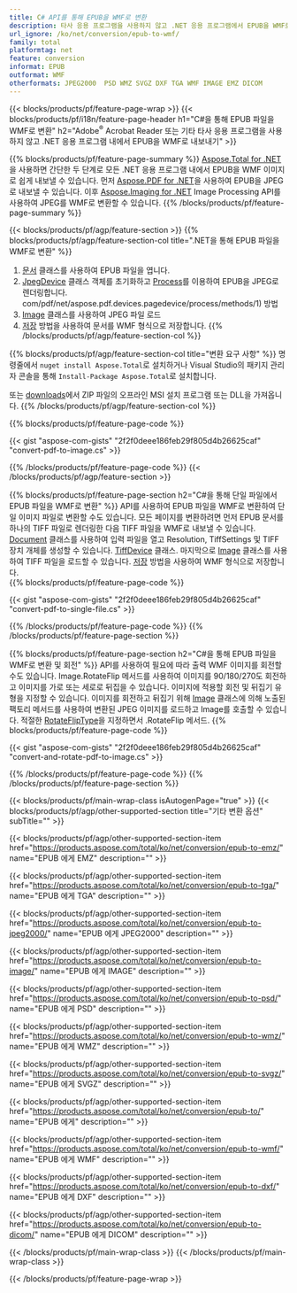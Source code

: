 ```yaml
---
title: C# API를 통해 EPUB을 WMF로 변환
description: 타사 응용 프로그램을 사용하지 않고 .NET 응용 프로그램에서 EPUB을 WMF로 내보내기
url_ignore: /ko/net/conversion/epub-to-wmf/
family: total
platformtag: net
feature: conversion
informat: EPUB
outformat: WMF
otherformats: JPEG2000  PSD WMZ SVGZ DXF TGA WMF IMAGE EMZ DICOM
---
```

{{< blocks/products/pf/feature-page-wrap >}}
{{< blocks/products/pf/i18n/feature-page-header h1="C#을 통해 EPUB 파일을 WMF로 변환" h2="Adobe<sup>&reg;</sup> Acrobat Reader 또는 기타 타사 응용 프로그램을 사용하지 않고 .NET 응용 프로그램 내에서 EPUB을 WMF로 내보내기" >}}

{{% blocks/products/pf/feature-page-summary %}}
[Aspose.Total for .NET](https://products.aspose.com/total/net/)을 사용하면 간단한 두 단계로 모든 .NET 응용 프로그램 내에서 EPUB을 WMF 이미지로 쉽게 내보낼 수 있습니다. 먼저 [Aspose.PDF for .NET](https://products.aspose.com/pdf/net/)을 사용하여 EPUB을 JPEG로 내보낼 수 있습니다. 이후 [Aspose.Imaging for .NET](https://products.aspose.com/imaging/net/) Image Processing API를 사용하여 JPEG를 WMF로 변환할 수 있습니다.
{{% /blocks/products/pf/feature-page-summary  %}}

{{< blocks/products/pf/agp/feature-section >}}
{{% blocks/products/pf/agp/feature-section-col title=".NET을 통해 EPUB 파일을 WMF로 변환" %}}
1. [문서](https://reference.aspose.com/pdf/net/aspose.pdf/document) 클래스를 사용하여 EPUB 파일을 엽니다.
2. [JpegDevice](https://reference.aspose.com/pdf/net/aspose.pdf.devices/jpegdevice) 클래스 객체를 초기화하고 [Process](https://apireference.aspose)를 이용하여 EPUB을 JPEG로 렌더링합니다. com/pdf/net/aspose.pdf.devices.pagedevice/process/methods/1) 방법
3. [Image](https://reference.aspose.com/imaging/net/aspose.imaging/image) 클래스를 사용하여 JPEG 파일 로드
4. [저장](https://reference.aspose.com/imaging/net/aspose.imaging.image/save/methods/4) 방법을 사용하여 문서를 WMF 형식으로 저장합니다.
{{% /blocks/products/pf/agp/feature-section-col %}}

{{% blocks/products/pf/agp/feature-section-col title="변환 요구 사항" %}}
명령줄에서 ```nuget install Aspose.Total```로 설치하거나 Visual Studio의 패키지 관리자 콘솔을 통해 ```Install-Package Aspose.Total```로 설치합니다.

또는 [downloads](https://downloads.aspose.com/total/net)에서 ZIP 파일의 오프라인 MSI 설치 프로그램 또는 DLL을 가져옵니다.
{{% /blocks/products/pf/agp/feature-section-col %}}

{{% blocks/products/pf/feature-page-code %}}

{{< gist "aspose-com-gists" "2f2f0deee186feb29f805d4b26625caf" "convert-pdf-to-image.cs" >}}


{{% /blocks/products/pf/feature-page-code %}}
{{< /blocks/products/pf/agp/feature-section >}}

{{% blocks/products/pf/feature-page-section  h2="C#을 통해 단일 파일에서 EPUB 파일을 WMF로 변환" %}}
API를 사용하여 EPUB 파일을 WMF로 변환하여 단일 이미지 파일로 변환할 수도 있습니다. 모든 페이지를 변환하려면 먼저 EPUB 문서를 하나의 TIFF 파일로 렌더링한 다음 TIFF 파일을 WMF로 내보낼 수 있습니다. [Document](https://reference.aspose.com/pdf/net/aspose.pdf/document) 클래스를 사용하여 입력 파일을 열고 Resolution, TiffSettings 및 TIFF 장치 개체를 생성할 수 있습니다. [TiffDevice](https://reference.aspose.com/pdf/net/aspose.pdf.devices/tiffdevice) 클래스. 마지막으로 [Image](https://reference.aspose.com/imaging/net/aspose.imaging/image) 클래스를 사용하여 TIFF 파일을 로드할 수 있습니다.
[저장](https://reference.aspose.com/imaging/net/aspose.imaging.image/save/methods/4) 방법을 사용하여 WMF 형식으로 저장합니다.  
{{% blocks/products/pf/feature-page-code %}}

{{< gist "aspose-com-gists" "2f2f0deee186feb29f805d4b26625caf" "convert-pdf-to-single-file.cs" >}}

{{% /blocks/products/pf/feature-page-code  %}}
{{% /blocks/products/pf/feature-page-section %}}

{{% blocks/products/pf/feature-page-section  h2="C#을 통해 EPUB 파일을 WMF로 변환 및 회전" %}}
API를 사용하여 필요에 따라 출력 WMF 이미지를 회전할 수도 있습니다. Image.RotateFlip 메서드를 사용하여 이미지를 90/180/270도 회전하고 이미지를 가로 또는 세로로 뒤집을 수 있습니다. 이미지에 적용할 회전 및 뒤집기 유형을 지정할 수 있습니다. 이미지를 회전하고 뒤집기 위해 [Image](https://reference.aspose.com/imaging/net/aspose.imaging/image) 클래스에 의해 노출된 팩토리 메서드를 사용하여 변환된 JPEG 이미지를 로드하고 Image를 호출할 수 있습니다. 적절한 [RotateFlipType](https://reference.aspose.com/imaging/net/aspose.imaging/rotatefliptype)을 지정하면서 .RotateFlip 메서드. 
{{% blocks/products/pf/feature-page-code %}}

{{< gist "aspose-com-gists" "2f2f0deee186feb29f805d4b26625caf" "convert-and-rotate-pdf-to-image.cs" >}}

{{% /blocks/products/pf/feature-page-code  %}}
{{% /blocks/products/pf/feature-page-section %}}

{{< blocks/products/pf/main-wrap-class isAutogenPage="true" >}}
{{< blocks/products/pf/agp/other-supported-section title="기타 변환 옵션" subTitle="" >}}

{{< blocks/products/pf/agp/other-supported-section-item href="https://products.aspose.com/total/ko/net/conversion/epub-to-emz/" name="EPUB 에게 EMZ" description="" >}}

{{< blocks/products/pf/agp/other-supported-section-item href="https://products.aspose.com/total/ko/net/conversion/epub-to-tga/" name="EPUB 에게 TGA" description="" >}}

{{< blocks/products/pf/agp/other-supported-section-item href="https://products.aspose.com/total/ko/net/conversion/epub-to-jpeg2000/" name="EPUB 에게 JPEG2000" description="" >}}

{{< blocks/products/pf/agp/other-supported-section-item href="https://products.aspose.com/total/ko/net/conversion/epub-to-image/" name="EPUB 에게 IMAGE" description="" >}}

{{< blocks/products/pf/agp/other-supported-section-item href="https://products.aspose.com/total/ko/net/conversion/epub-to-psd/" name="EPUB 에게 PSD" description="" >}}

{{< blocks/products/pf/agp/other-supported-section-item href="https://products.aspose.com/total/ko/net/conversion/epub-to-wmz/" name="EPUB 에게 WMZ" description="" >}}

{{< blocks/products/pf/agp/other-supported-section-item href="https://products.aspose.com/total/ko/net/conversion/epub-to-svgz/" name="EPUB 에게 SVGZ" description="" >}}

{{< blocks/products/pf/agp/other-supported-section-item href="https://products.aspose.com/total/ko/net/conversion/epub-to/" name="EPUB 에게" description="" >}}

{{< blocks/products/pf/agp/other-supported-section-item href="https://products.aspose.com/total/ko/net/conversion/epub-to-wmf/" name="EPUB 에게 WMF" description="" >}}

{{< blocks/products/pf/agp/other-supported-section-item href="https://products.aspose.com/total/ko/net/conversion/epub-to-dxf/" name="EPUB 에게 DXF" description="" >}}

{{< blocks/products/pf/agp/other-supported-section-item href="https://products.aspose.com/total/ko/net/conversion/epub-to-dicom/" name="EPUB 에게 DICOM" description="" >}}


{{< /blocks/products/pf/main-wrap-class >}}
{{< /blocks/products/pf/main-wrap-class >}}

{{< /blocks/products/pf/feature-page-wrap >}}
